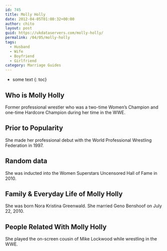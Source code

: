 ```yaml
---
id: 745
title: Molly Holly
date: 2012-04-05T01:00:32+00:00
author: chito
layout: post
guid: https://ukdataservers.com/molly-holly/
permalink: /04/05/molly-holly
tags:
  - Husband
  - Wife
  - Boyfriend
  - Girlfriend
category: Marriage Guides
---
```


* some text
{: toc}
          
          
## Who is  Molly Holly
                  
                  
                  
Former professional wrestler who was a two-time Women&#8217;s Champion and one-time Hardcore Champion during her time in the WWE.
                  
                
                
                
## Prior to Popularity 
                  
                  
                  
She made her professional debut with the World Professional Wrestling Federation in 1997.
                  
                
                
                
## Random data 
                  
                  
                  
She was inducted into the Women Superstars Uncensored Hall of Fame in 2010.
                  
                
                
                
## Family & Everyday Life of Molly Holly
                  
                  
                  
She was born Nora Kristina Greenwald. She married Geno Benshoof on July 22, 2010.
                  
                
                
                
## People Related With  Molly Holly
                  
                  
                  
She played the on-screen cousin of Mike Lockwood while wrestling in the WWE.
                  
                
              
            
          
          
          
    
    
  
